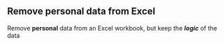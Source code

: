 ## Remove personal data from Excel

Remove **personal** data from an Excel workbook, but keep the ***logic*** of the data
